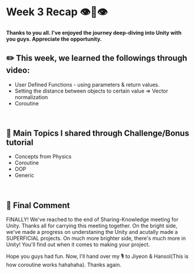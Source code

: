 # Week 3 Recap  👁👄👁

#### Thanks to you all. I've enjoyed the journey deep-diving into Unity with you guys. Appreciate the opportunity.

## **✏️ This week, we learned the followings through video:**

- User Defined Functions - using parameters & return values.
- Setting the distance between objects to certain value => Vector normalization
- Coroutine

<br/>

## **🎪 Main Topics I shared through Challenge/Bonus tutorial**

- Concepts from Physics
- Coroutine
- OOP
- Generic

<br/>

## **👾 Final Comment**

FINALLY! We've reached to the end of Sharing-Knowledge meeting for Unity. Thanks all for carrying this meeting together. On the bright side, we've made a progress on understaning the Unity and acutally made a SUPERFICIAL projects. On much more brighter side, there's much more in Unity! You'll find out when it comes to making your project.

Hope you guys had fun. Now, I'll hand over my 🎙 to Jiyeon & Hansol(This is how coroutine works hahahaha). Thanks again.

